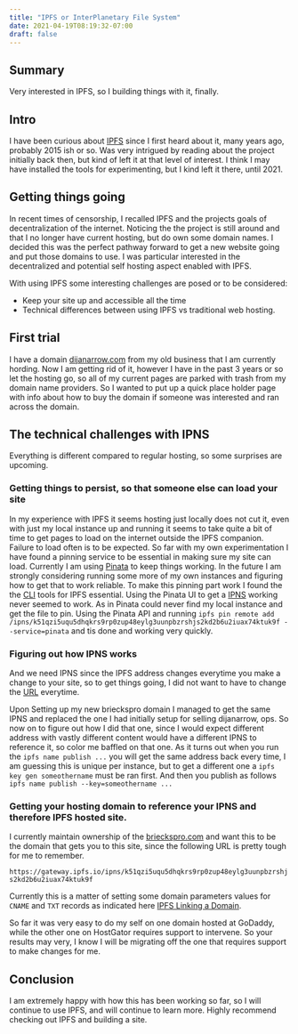 ```yaml
---
title: "IPFS or InterPlanetary File System"
date: 2021-04-19T08:19:32-07:00
draft: false
---
```


## Summary 

Very interested in IPFS, so I building things with it, finally.

## Intro

I have been curious about [IPFS](https://ipfs.io/) since I first heard about it, many years ago, probably 2015 ish or so. Was very intrigued by reading about the project initially back then, but kind of left it at that level of interest. I think I may have installed the tools for experimenting, but I kind left it there, until 2021.


## Getting things going
In recent times of censorship, I recalled IPFS and the projects goals of decentralization of the internet. Noticing the the project is still around and that I no longer have current hosting, but do own some domain names.  I decided this was the perfect pathway forward to get a new  website going and put those domains to use. I was particular interested in the decentralized and potential self hosting aspect enabled with IPFS. 

With using IPFS some interesting challenges are posed or to be considered:

-  Keep your site up and accessible all the time
-  Technical differences between using IPFS vs traditional web hosting.

## First trial

I have a domain [dijanarrow.com](https://gateway.ipfs.io/ipns/k51qzi5uqu5dgln1mo0wv5l9ws9enfgxrylye3iec8nyjgz1d3x08oq1c3o2ty) from my old business that I am currently hording. Now I am getting rid of it, however I have in the past 3 years or so let the hosting go, so all of my current pages are parked with trash from my domain name providers. So I wanted to put up a quick place holder page with info about how to buy the domain if someone was interested and ran across the domain.

## The technical challenges with IPNS

Everything is different compared to regular hosting, so some surprises are upcoming.

### Getting things to persist, so that someone else can load your site

In my experience with IPFS it seems hosting just locally does not cut it, even with just my local instance up and running it seems to take quite a bit of time to get pages to load on the internet outside the IPFS companion.  Failure to load often is to be expected. So far with my own experimentation I have found a pinning service to be essential in making sure my site can load. Currently I am using [Pinata](https://pinata.cloud/) to keep things working. In the future I am strongly considering running some more of my own instances and figuring how to get that to work reliable. To make this pinning part work I found the the [CLI](https://www.w3schools.com/whatis/whatis_cli.asp) tools for IPFS essential. Using the Pinata UI to get a [IPNS](https://docs.ipfs.io/concepts/ipns/) working never seemed to work. As in Pinata could never find my local instance and get the file to pin.  Using the Pinata API and running `ipfs pin remote add /ipns/k51qzi5uqu5dhqkrs9rp0zup48eylg3uunpbzrshjs2kd2b6u2iuax74ktuk9f --service=pinata` and tis done and working very quickly.

### Figuring out how IPNS works

And we need IPNS since the IPFS address changes everytime you make a change to your site, so to get things going, I did not want to have to change the [URL](https://en.wikipedia.org/wiki/URL) everytime.

Upon Setting up my new brieckspro domain I managed to get the same IPNS and replaced the one I had initially setup for selling dijanarrow, ops. So now on to figure out how I did that one, since I would expect different address with vastly different content would have a different IPNS to reference it, so color me baffled on that one.  As it turns out when you run the `ipfs name publish ...` you will get the same address back every time, I am guessing this is unique per instance, but to get a different one a `ipfs key gen someothername` must be ran first. And then you publish as follows `ipfs name publish --key=someothername ...` 


### Getting your hosting domain to reference your IPNS and therefore IPFS hosted site.

I currently maintain ownership of the [brieckspro.com](https://www.brieckspro.com) and want this to be the domain that gets you to this site, since the following URL is pretty tough for me to remember. 

`https://gateway.ipfs.io/ipns/k51qzi5uqu5dhqkrs9rp0zup48eylg3uunpbzrshjs2kd2b6u2iuax74ktuk9f`
  

Currently this is a matter of setting some domain parameters values for `CNAME` and `TXT` records as indicated here  [IPFS Linking a Domain](https://docs.ipfs.io/how-to/websites-on-ipfs/link-a-domain/#domain-name-service-dns).

So far it was very easy to do my self on one domain hosted at GoDaddy, while the other one on HostGator requires support to intervene. So your results may very, I know I will be migrating off the one that requires support to make changes for me.

## Conclusion 

I am extremely happy with how this has been working so far, so I will continue to use IPFS, and will continue to learn more. Highly recommend checking out IPFS and building a site.
